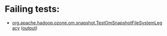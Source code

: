 # Failing tests: 

 * [org.apache.hadoop.ozone.om.snapshot.TestOmSnapshotFileSystemLegacy](hadoop-ozone/integration-test/org.apache.hadoop.ozone.om.snapshot.TestOmSnapshotFileSystemLegacy.txt) ([output](hadoop-ozone/integration-test/org.apache.hadoop.ozone.om.snapshot.TestOmSnapshotFileSystemLegacy-output.txt))
